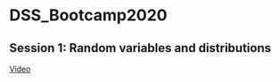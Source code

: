 # DSS_Bootcamp2020

## Session 1: Random variables and distributions

[Video](https://www.dropbox.com/s/1qochr6glm7yju3/Session%20I%2C%20RVs%20and%20distributions.mp4?dl=0)

